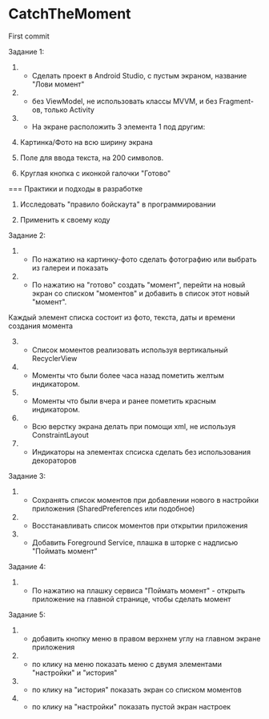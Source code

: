 # CatchTheMoment
First commit

Задание 1:
1. + Сделать проект в Android Studio, с пустым экраном, название "Лови момент"

2. - без ViewModel, не использовать классы MVVM, и без Fragment-ов, только Activity

3. + На экране расположить 3 элемента 1 под другим:

1. Картинка/Фото на всю ширину экрана

2. Поле для ввода текста, на 200 символов.

3. Круглая кнопка с иконкой галочки "Готово"

=== Практики и подходы в разработке

1. Исследовать "правило бойскаута" в программировании

2. Применить к своему коду
   
Задание 2:

1. + По нажатию на картинку-фото сделать фотографию или выбрать из галереи и показать

2. + По нажатию на "готово" создать "момент", перейти на новый экран со списком "моментов" и добавить в список этот новый "момент".

Каждый элемент списка состоит из фото, текста, даты и времени создания момента

3. + Список моментов реализовать используя вертикальный RecyclerView

4. + Моменты что были более часа назад пометить желтым индикатором.

5. + Моменты что были вчера и ранее пометить красным индикатором.

6. - Всю верстку экрана делать при помощи xml, не используя ConstraintLayout

7. - Индикаторы на элементах спсиска сделать без использования декораторов

Задание 3:

1. + Сохранять список моментов при добавлении нового в настройки приложения (SharedPreferences или подобное)

2. + Восстанавливать список моментов при открытии приложения

3. + Добавить Foreground Service, плашка в шторке с надписью "Поймать момент"

Задание 4:

1. + По нажатию на плашку сервиса "Поймать момент" - открыть приложение на главной странице, чтобы сделать момент

Задание 5:

1. + добавить кнопку меню в правом верхнем углу на главном экране приложения

2. + по клику на меню показать меню с двумя элементами "настройки" и "история"

3. + по клику на "история" показать экран со списком моментов

4. + по клику на "настройки" показать пустой экран настроек
